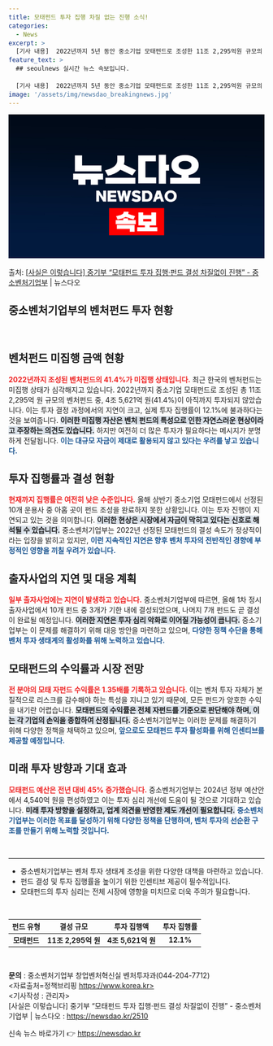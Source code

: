 ```yaml
---
title: 모태펀드 투자 집행 차질 없는 진행 소식!
categories:
  - News
excerpt: >
  [기사 내용]  2022년까지 5년 동안 중소기업 모태펀드로 조성한 11조 2,295억원 규모의 벤처펀드 중…
feature_text: >
  ## seoulnews 실시간 뉴스 속보입니다.

  [기사 내용]  2022년까지 5년 동안 중소기업 모태펀드로 조성한 11조 2,295억원 규모의 벤처펀드 중…
image: '/assets/img/newsdao_breakingnews.jpg'
---
```


![뉴스다오 속보](/assets/img/newsdao_breakingnews.jpg)

<p>출처: <a href="https://newsdao.kr/2510" rel="dofollow">[사실은 이렇습니다] 중기부 “모태펀드 투자 집행·펀드 결성 차질없이 진행” - 중소벤처기업부</a> | 뉴스다오</p>

<h2 data-ke-size="size26">중소벤처기업부의 벤처펀드 투자 현황</h2>

<p data-ke-size="size16">&nbsp;</p>

<h2 data-ke-size="size26">벤처펀드 미집행 금액 현황</h2>

<b><span style="color: #ee2323;">2022년까지 조성된 벤처펀드의 41.4%가 미집행 상태입니다.</span></b> 최근 한국의 벤처펀드는 미집행 상태가 심각해지고 있습니다. 2022년까지 중소기업 모태펀드로 조성된 총 11조 2,295억 원 규모의 벤처펀드 중, 4조 5,621억 원(41.4%)이 아직까지 투자되지 않았습니다. 이는 투자 결정 과정에서의 지연이 크고, 실제 투자 집행률이 12.1%에 불과하다는 것을 보여줍니다. <b><span style="background-color: #21538527;">이러한 미집행 자산은 벤처 펀드의 특성으로 인한 자연스러운 현상이라고 주장하는 의견도 있습니다.</span></b> 하지만 여전히 더 많은 투자가 필요하다는 메시지가 분명하게 전달됩니다. <b><span style="color: #1a5490;">이는 대규모 자금이 제대로 활용되지 않고 있다는 우려를 낳고 있습니다.</span></b>

<h2 data-ke-size="size26">투자 집행률과 결성 현황</h2>

<b><span style="color: #ee2323;">현재까지 집행률은 여전히 낮은 수준입니다.</span></b> 올해 상반기 중소기업 모태펀드에서 선정된 10개 운용사 중 아홉 곳이 펀드 조성을 완료하지 못한 상황입니다. 이는 투자 진행이 지연되고 있는 것을 의미합니다. <b><span style="background-color: #21538527;">이러한 현상은 시장에서 자금이 막히고 있다는 신호로 해석될 수 있습니다.</span></b> 중소벤처기업부는 2022년 선정된 모태펀드의 결성 속도가 정상적이라는 입장을 밝히고 있지만, <b><span style="color: #1a5490;">이런 지속적인 지연은 향후 벤처 투자의 전반적인 경향에 부정적인 영향을 끼칠 우려가 있습니다.</span></b> 

<h2 data-ke-size="size26">출자사업의 지연 및 대응 계획</h2>

<b><span style="color: #ee2323;">일부 출자사업에는 지연이 발생하고 있습니다.</span></b> 중소벤처기업부에 따르면, 올해 1차 정시 출자사업에서 10개 펀드 중 3개가 기한 내에 결성되었으며, 나머지 7개 펀드도 곧 결성이 완료될 예정입니다. <b><span style="background-color: #21538527;">이러한 지연은 투자 심리 악화로 이어질 가능성이 큽니다.</span></b> 중소기업부는 이 문제를 해결하기 위해 대응 방안을 마련하고 있으며, <b><span style="color: #1a5490;">다양한 정책 수단을 통해 벤처 투자 생태계의 활성화를 위해 노력하고 있습니다.</span></b>

<h2 data-ke-size="size26">모태펀드의 수익률과 시장 전망</h2>

<b><span style="color: #ee2323;">전 분야의 모태 자펀드 수익률은 1.35배를 기록하고 있습니다.</span></b> 이는 벤처 투자 자체가 본질적으로 리스크를 감수해야 하는 특성을 지니고 있기 때문에, 모든 펀드가 양호한 수익을 내기란 어렵습니다. <b><span style="background-color: #21538527;">모태펀드의 수익률은 전체 자펀드를 기준으로 판단해야 하며, 이는 각 기업의 손익을 종합하여 산정됩니다.</span></b> 중소벤처기업부는 이러한 문제를 해결하기 위해 다양한 정책을 채택하고 있으며, <b><span style="color: #1a5490;">앞으로도 모태펀드 투자 활성화를 위해 인센티브를 제공할 예정입니다.</span></b>

<h2 data-ke-size="size26">미래 투자 방향과 기대 효과</h2>

<b><span style="color: #ee2323;">모태펀드 예산은 전년 대비 45% 증가했습니다.</span></b> 중소벤처기업부는 2024년 정부 예산안에서 4,540억 원을 편성하였고 이는 투자 심리 개선에 도움이 될 것으로 기대하고 있습니다. <b><span style="background-color: #21538527;">미래 투자 방향을 설정하고, 업계 의견을 반영한 제도 개선이 필요합니다.</span></b> <b><span style="color: #1a5490;">중소벤처기업부는 이러한 목표를 달성하기 위해 다양한 정책을 단행하며, 벤처 투자의 선순환 구조를 만들기 위해 노력할 것입니다.</span></b>

<p data-ke-size="size16">&nbsp;</p>

<hr>

<ul>
  <li>중소벤처기업부는 벤처 투자 생태계 조성을 위한 다양한 대책을 마련하고 있습니다.</li>
  <li>펀드 결성 및 투자 집행률을 높이기 위한 인센티브 제공이 필수적입니다.</li>
  <li>모태펀드의 투자 심리는 전체 시장에 영향을 미치므로 더욱 주의가 필요합니다.</li>
</ul>

<p data-ke-size="size16">&nbsp;</p>

<table style="width: 100%; text-align: center;">
  <thead>
    <tr>
      <th><b>펀드 유형</b></th>
      <th><b>결성 규모</b></th>
      <th><b>투자 집행액</b></th>
      <th><b>투자 집행률</b></th>
    </tr>
  </thead>
  <tbody>
    <tr>
      <td style="text-align: center; height: 17px;"><b>모태펀드</b></td>
      <td style="text-align: center; height: 17px;"><b>11조 2,295억 원</b></td>
      <td style="text-align: center; height: 17px;"><b>4조 5,621억 원</b></td>
      <td style="text-align: center; height: 17px;"><b>12.1%</b></td>
    </tr>
  </tbody>
</table>

<p data-ke-size="size16">&nbsp;</p>

<b>문의</b> : 중소벤처기업부 창업벤처혁신실 벤처투자과(044-204-7712)  
<자료출처=정책브리핑 https://www.korea.kr>  
<기사작성 : 관리자>  
[사실은 이렇습니다] 중기부 “모태펀드 투자 집행·펀드 결성 차질없이 진행” - 중소벤처기업부 | 뉴스다오  : https://newsdao.kr/2510 

신속 뉴스 바로가기 👉 <a href="https://newsdao.kr" rel="dofollow">https://newsdao.kr</a>


